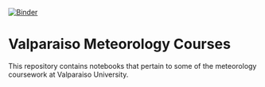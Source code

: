 [![Binder](https://mybinder.org/badge_logo.svg)](https://mybinder.org/v2/gh/kgoebber/valpo_courses/master)

# Valparaiso Meteorology Courses

This repository contains notebooks that pertain to some of the meteorology coursework at Valparaiso University.
